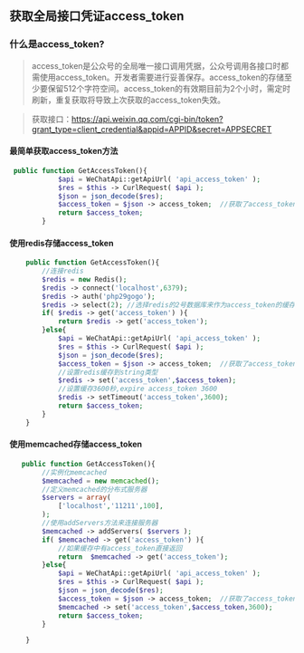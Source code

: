 ## 获取全局接口凭证access_token
### 什么是access_token?
>access_token是公众号的全局唯一接口调用凭据，公众号调用各接口时都需使用access_token。开发者需要进行妥善保存。access_token的存储至少要保留512个字符空间。access_token的有效期目前为2个小时，需定时刷新，重复获取将导致上次获取的access_token失效。

>获取接口：https://api.weixin.qq.com/cgi-bin/token?grant_type=client_credential&appid=APPID&secret=APPSECRET

#### 最简单获取access_token方法
```php
 public function GetAccessToken(){
            $api = WeChatApi::getApiUrl( 'api_access_token' );
            $res = $this -> CurlRequest( $api );
            $json = json_decode($res);
            $access_token = $json -> access_token;  //获取了access_token
            return $access_token;
        }
```

#### 使用redis存储access_token
```php
    public function GetAccessToken(){
        //连接redis
        $redis = new Redis();
        $redis -> connect('localhost',6379);
        $redis -> auth('php29gogo');
        $redis -> select(2); //选择redis的2号数据库来作为access_token的缓存
        if( $redis -> get('access_token') ){
            return $redis -> get('access_token');
        }else{
            $api = WeChatApi::getApiUrl( 'api_access_token' );
            $res = $this -> CurlRequest( $api );
            $json = json_decode($res);
            $access_token = $json -> access_token;  //获取了access_token
            //设置redis缓存到string类型
            $redis -> set('access_token',$access_token);
            //设置缓存3600秒,expire access_token 3600
            $redis -> setTimeout('access_token',3600);
            return $access_token;
        }
    }
```

#### 使用memcached存储access_token
```php
   public function GetAccessToken(){
        //实例化memcached
        $memcached = new memcached();
        //定义memcached的分布式服务器
        $servers = array(
            ['localhost','11211',100],
        );
        //使用addServers方法来连接服务器
        $memcached -> addServers( $servers );
        if( $memcached -> get('access_token') ){
            //如果缓存中有access_token直接返回
            return  $memcached -> get('access_token');
        }else{
            $api = WeChatApi::getApiUrl( 'api_access_token' );
            $res = $this -> CurlRequest( $api );
            $json = json_decode($res);
            $access_token = $json -> access_token;  //获取了access_token
            $memcached -> set('access_token',$access_token,3600);
            return $access_token;
        }

	}
```